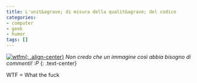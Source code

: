 ```yaml
---
title: L'unit&agrave; di misura della qualit&agrave; del codice
categories:
- computer
- geek
- humor
tags: []
---
```

[![wtfm]({{site.url}}/images/wtfm.jpg){: .align-center}]({{site.url}}/images/wtfm.jpg)
_Non credo che un immagine così abbia bisogno di commenti! :P_
{: .text-center}

WTF = What the fuck

